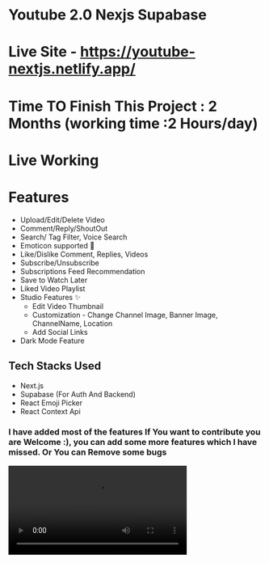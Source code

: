 # Youtube 2.0 Nexjs Supabase
# Live Site - https://youtube-nextjs.netlify.app/

# Time TO Finish This Project : 2 Months (working time :2 Hours/day)

# Live Working


# Features
- Upload/Edit/Delete Video
- Comment/Reply/ShoutOut
- Search/ Tag Filter, Voice Search 
- Emoticon supported 🙂
- Like/Dislike Comment, Replies, Videos
- Subscribe/Unsubscribe
- Subscriptions Feed Recommendation
- Save to Watch Later
- Liked Video Playlist
- Studio Features ✨
    - Edit Video Thumbnail
    - Customization - Change Channel Image, Banner Image, ChannelName, Location
    - Add Social Links
- Dark Mode Feature

## Tech Stacks Used
- Next.js
- Supabase (For Auth And Backend)
- React Emoji Picker 
- React Context Api

### I have added most of the features If You want to contribute you are Welcome :), you can add some more features which I have missed. Or You can Remove some bugs 

<video style="width:70%" controls src="./public/live-demo.mp4" />